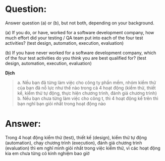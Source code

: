 # **Question:** 
Answer question (a) or (b), but not both, depending on your background.

(a) If you do, or have, worked for a software development company, how much effort did your testing / QA team put into each of the four test activities? (test design, automation, execution, evaluation)

(b) If you have never worked for a software development company, which of the four test activities do you think you are best qualified for? (test design, automation, execution, evaluation)

**Dịch**
> a. Nếu bạn đã từng làm việc cho công ty phần mềm, nhóm kiểm thử của bạn đã nỗ lực như thế nào trong cả 4 hoạt động (kiểm thử, thiết kế, kiểm thử tự động, thực hiện chương trình, đánh giá chương trình)
> b. Nếu bạn chưa từng làm việc cho công t, thì 4 hoạt động kể trên thì bạn nghĩ bạn giỏi nhất trong hoạt động nào

# **Answer:**
Trong 4 hoạt động kiểm thử (test), thiết kế (design), kiểm thử tự động (automation), chạy chương trình (execution), đánh giá chương trình (evaluation) thì em nghĩ mình giỏi nhất trong việc kiểm thử, vì các hoạt động kia em chưa từng có kinh nghiệm bao giờ
